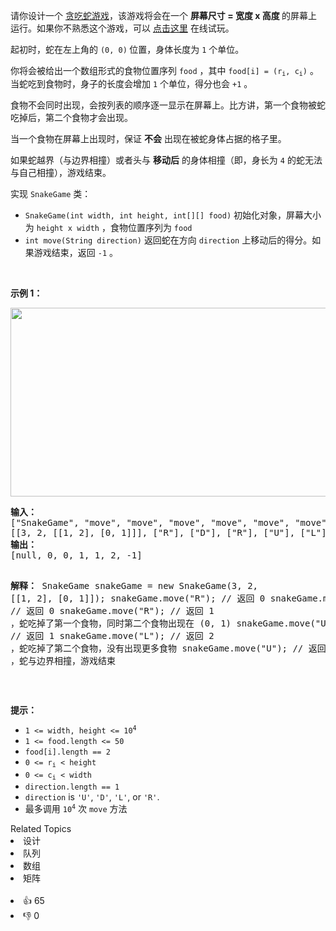 <p>请你设计一个 <a href="https://baike.baidu.com/item/%E8%B4%AA%E5%90%83%E8%9B%87/9510203?fr=aladdin" target="_blank">贪吃蛇游戏</a>，该游戏将会在一个 <strong>屏幕尺寸 = 宽度 x 高度 </strong>的屏幕上运行。如果你不熟悉这个游戏，可以 <a href="http://patorjk.com/games/snake/">点击这里</a> 在线试玩。</p>

<p>起初时，蛇在左上角的 <code>(0, 0)</code><strong> </strong>位置，身体长度为 <code>1</code> 个单位。</p>

<p>你将会被给出一个数组形式的食物位置序列 <code>food</code> ，其中 <code>food[i] = (r<sub>i</sub>, c<sub>i</sub>)</code> 。当蛇吃到食物时，身子的长度会增加 <code>1</code> 个单位，得分也会 <code>+1</code> 。</p>

<p>食物不会同时出现，会按列表的顺序逐一显示在屏幕上。比方讲，第一个食物被蛇吃掉后，第二个食物才会出现。</p>

<p>当一个食物在屏幕上出现时，保证 <strong>不会</strong> 出现在被蛇身体占据的格子里。</p>

<p class="MachineTrans-lang-zh-CN">如果蛇越界（与边界相撞）或者头与 <strong>移动后</strong> 的身体相撞（即，身长为 <code>4</code> 的蛇无法与自己相撞），游戏结束。</p>

<p>实现 <code>SnakeGame</code> 类：</p>

<ul>
	<li><code>SnakeGame(int width, int height, int[][] food)</code> 初始化对象，屏幕大小为 <code>height x width</code> ，食物位置序列为 <code>food</code></li>
	<li><code>int move(String direction)</code> 返回蛇在方向 <code>direction</code> 上移动后的得分。如果游戏结束，返回 <code>-1</code> 。</li>
</ul>
 

<p><strong>示例 1：</strong></p>
<img alt="" src="https://assets.leetcode.com/uploads/2021/01/13/snake.jpg" style="width: 800px; height: 302px;" />
<pre>
<strong>输入：</strong>
["SnakeGame", "move", "move", "move", "move", "move", "move"]
[[3, 2, [[1, 2], [0, 1]]], ["R"], ["D"], ["R"], ["U"], ["L"], ["U"]]
<strong>输出：</strong>
[null, 0, 0, 1, 1, 2, -1]

<strong>解释：</strong>
SnakeGame snakeGame = new SnakeGame(3, 2, [[1, 2], [0, 1]]);
snakeGame.move("R"); // 返回 0
snakeGame.move("D"); // 返回 0
snakeGame.move("R"); // 返回 1 ，蛇吃掉了第一个食物，同时第二个食物出现在 (0, 1)
snakeGame.move("U"); // 返回 1
snakeGame.move("L"); // 返回 2 ，蛇吃掉了第二个食物，没有出现更多食物
snakeGame.move("U"); // 返回 -1 ，蛇与边界相撞，游戏结束
</pre>

<p> </p>

<p><strong>提示：</strong></p>

<ul>
	<li><code>1 <= width, height <= 10<sup>4</sup></code></li>
	<li><code>1 <= food.length <= 50</code></li>
	<li><code>food[i].length == 2</code></li>
	<li><code>0 <= r<sub>i</sub> < height</code></li>
	<li><code>0 <= c<sub>i</sub> < width</code></li>
	<li><code>direction.length == 1</code></li>
	<li><code>direction</code> is <code>'U'</code>, <code>'D'</code>, <code>'L'</code>, or <code>'R'</code>.</li>
	<li>最多调用 <code>10<sup>4</sup></code> 次 <code>move</code> 方法</li>
</ul>
<div><div>Related Topics</div><div><li>设计</li><li>队列</li><li>数组</li><li>矩阵</li></div></div><br><div><li>👍 65</li><li>👎 0</li></div>